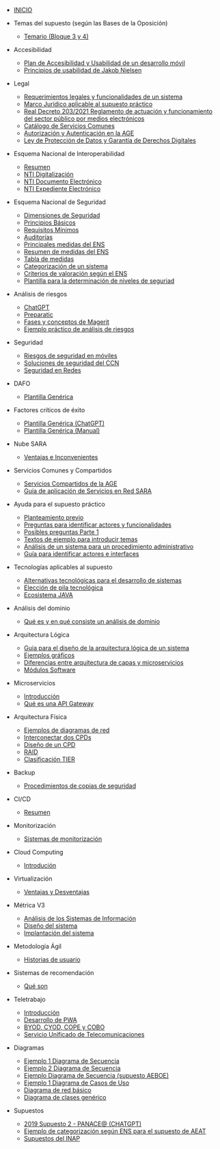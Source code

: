 <!-- docs/_sidebar.md -->


- [INICIO](./)  

- Temas del supuesto (según las Bases de la Oposición)
  - [Temario (Bloque 3 y 4)](./temas/Bases-Opo/temario.md)
- Accesibilidad
  - [Plan de Accesibilidad y Usabilidad de un desarrollo móvil](./temas/Accesibilidad/plan-accesibilidad-usabilidad.md)
  - [Principios de usabilidad de Jakob Nielsen](./temas/Accesibilidad/principios-jakob-nielsen.md)
- Legal
  - [Requerimientos legales y funcionalidades de un sistema](./temas/Legal/funcionalidades-requerimientos.md)
  - [Marco Jurídico aplicable al supuesto práctico](./temas/Legal/Marco-Juridico.md)
  - [Real Decreto 203/2021 Reglamento de actuación y funcionamiento del sector público por medios electrónicos](./temas/Legal/RD-203-2021.md)
  - [Catálogo de Servicios Comunes](./temas/Legal/servicios-comunes.md)
  - [Autorización y Autenticación en la AGE](./temas/Legal/autorizacion-autenticacion.md)
  - [Ley de Protección de Datos y Garantía de Derechos Digitales](./temas/Legal/LOPDGDD.md)
- Esquema Nacional de Interoperabilidad
  - [Resumen](./temas/ENI/resumen.md)
  - [NTI Digitalización](./temas/ENI/nti-digitalizacion.md)
  - [NTI Documento Electrónico](./temas/ENI/nti-documento-electronico.md)
  - [NTI Expediente Electrónico](./temas/ENI/nti-expediente-electronico.md)
- Esquema Nacional de Seguridad
  - [Dimensiones de Seguridad](./temas/ENS/dimensiones-seguridad.md)
  - [Principios Básicos](./temas/ENS/principios-basicos.md)
  - [Requisitos Mínimos](./temas/ENS/requisitos-minimos.md)
  - [Auditorías](./temas/ENS/auditorias.md)
  - [Principales medidas del ENS](./temas/ENS/principales-medidas.md)
  - [Resumen de medidas del ENS](./temas/ENS/resumen-medidas.md)
  - [Tabla de medidas](./temas/ENS/tabla-medidas.md)
  - [Categorización de un sistema](./temas/ENS/categorizacion-sistema.md)
  - [Criterios de valoración según el ENS](./temas/ENS/criterios-valoracion.md)
  - [Plantilla para la determinación de niveles de seguriad](./temas/ENS/plantilla-determinacion-niveles.md)
- Análisis de riesgos
  - [ChatGPT](./temas/Analisis-de-riesgos/chatgpt.md)
  - [Preparatic](./temas/Analisis-de-riesgos/preparatic.md)
  - [Fases y conceptos de Magerit](./temas/Analisis-de-riesgos/magerit.md)
  - [Ejemplo práctico de análisis de riesgos](./temas/Analisis-de-riesgos/ejemplo-magerit.md)
- Seguridad
  - [Riesgos de seguridad en móviles](./temas/Seguridad/riesgos-seguridad-moviles.md)
  - [Soluciones de seguridad del CCN](./temas/Seguridad/soluciones-ccn.md)
  - [Seguridad en Redes](./temas/Seguridad/seguridad-redes.md)
- DAFO
  - [Plantilla Genérica](./temas/DAFO/plantilla_generica.md)
- Factores críticos de éxito
  - [Plantilla Genérica (ChatGPT)](./temas/Factores-Criticos-Exito/plantilla-generica-chatgpt.md)
  - [Plantilla Genérica (Manual)](./temas/Factores-Criticos-Exito/plantilla-generica-manual.md)
- Nube SARA
  - [Ventajas e Inconvenientes](./temas/Nube-SARA/ventajas-inconvenientes.md)
- Servicios Comunes y Compartidos
  - [Servicios Compartidos de la AGE](./temas/Servicios-Comunes-Compartidos/servicios-compartidos.md)
  - [Guía de aplicación de Servicios en Red SARA](./temas/Servicios-Comunes-Compartidos/guia-redsara.md)
- Ayuda para el supuesto práctico
  - [Planteamiento previo](./temas/Consideraciones-del-supuesto/planteamiento-previo.md)
  - [Preguntas para identificar actores y funcionalidades](./temas/Consideraciones-del-supuesto/Preguntas-indentificar-actores-funcionalidades.md)
  - [Posibles preguntas Parte 1](./temas/Estadisticas-preguntas/posibles-preguntas-1.md)
  - [Textos de ejemplo para introducir temas](./temas/Consideraciones-del-supuesto/textos-ejemplo.md)
  - [Análisis de un sistema para un procedimiento administrativo](./temas/Consideraciones-del-supuesto/analisis-sistema-procedimiento-administrativo.md)
  - [Guía para identificar actores e interfaces](./temas/Consideraciones-del-supuesto/guia-identificar-actores.md)
- Tecnologías aplicables al supuesto
  - [Alternativas tecnológicas para el desarrollo de sistemas](./temas/Tecnologias/alternativas-tecnologicas-desarrollo-sistemas.md)
  - [Elección de pila tecnológica](./temas/Tecnologias/eleccion-pila-tecnologica.md)
  - [Ecosistema JAVA](./temas/Tecnologias/ecosistema-java.md)
- Análisis del dominio
  - [Qué es y en qué consiste un análisis de dominio](./temas/Analisis-Dominio/analisis-dominio.md)
- Arquitectura Lógica
  - [Guia para el diseño de la arquitectura lógica de un sistema](./temas/Arquitectura-logica/guia-diseno-arquitectura-logica.md)
  - [Ejemplos gráficos](./temas/Arquitectura-logica/ejemplos-graficos.md)
  - [Diferencias entre arquitectura de capas y microservicios](./temas/Arquitectura-logica/diferencias-modelo-capas-microservicios.md)
  - [Módulos Software](./temas/Arquitectura-logica/modulos-sw.md)
- Microservicios
  - [Introducción](./temas/Microservicios/introduccion.md)
  - [Qué es una API Gateway](./temas/Microservicios/que-es-una-apigateway.md)
- Arquitectura Física
  - [Ejemplos de diagramas de red](./temas/Arquitectura-Fisica/diagramas-de-red.md)
  - [Interconectar dos CPDs](./temas/Arquitectura-Fisica/2-cpd-conectados.md)
  - [Diseño de un CPD](./temas/Arquitectura-Fisica/diseno-cpd.md)
  - [RAID](./temas/Arquitectura-Fisica/raid.md)
  - [Clasificación TIER](./temas/Arquitectura-Fisica/clasificacion-tier.md)
- Backup
  - [Procedimientos de copias de seguridad](./temas/Backup/procedimientos.md)
- CI/CD
  - [Resumen](./temas/ci-cd/resumen.md)
- Monitorización
  - [Sistemas de monitorización](./temas/Monitorizacion/sistema-monitorizacion.md)
- Cloud Computing
  - [Introdución](./temas/Cloud-Computing/introduccion.md)
- Virtualización
  - [Ventajas y Desventajas](./temas/Virtualizacion/ventajas-desventajas.md)
- Métrica V3
  - [Análisis de los Sistemas de Información](./temas/Metrica3/Analisis-de-sistemas-de-informacion.md)
  - [Diseño del sistema](./temas/Metrica3/Diseno-del-sistema.md)
  - [Implantación del sistema](./temas/Metrica3/implantacion-sistema.md)
- Metodología Ágil
  - [Historias de usuario](./temas/Metologia-Agil/historias-de-usuario.md)
- Sistemas de recomendación
  - [Qué son](./temas/Sistemas-Recomendacion/que_son.md)
- Teletrabajo
  - [Introducción](./temas/Teletrabajo/introduccion.md)
  - [Desarrollo de PWA](./temas/Teletrabajo/desarrollo-pwa.md)
  - [BYOD, CYOD, COPE y COBO](./temas/Teletrabajo/byod-cyod-cope-cobo.md)
  - [Servicio Unificado de Telecomunicaciones](./temas/Teletrabajo/servicio-unificado-teleco.md)
- Diagramas
  - [Ejemplo 1 Diagrama de Secuencia](./temas/Diagramas/ejemplo1-diagrama-secuencia.md)
  - [Ejemplo 2 Diagrama de Secuencia](./temas/Diagramas/ejemplo2-diagrama-secuencia.md)
  - [Ejemplo Diagrama de Secuencia (supuesto AEBOE)](./temas/Diagramas/diagrama-secuencia-subasta-aoboe.md)
  - [Ejemplo 1 Diagrama de Casos de Uso](./temas/Diagramas/ejemplo1-diagrama-casos-de-uso.md)
  - [Diagrama de red básico](./temas/Diagramas/diagrama-red-basico.md)
  - [Diagrama de clases genérico](./temas/Diagramas/diagrama-clases-generico.md)
- Supuestos
  - [2019 Supuesto 2 - PANACE@ (CHATGPT)](./supuestos/2019-panacea/chatgpt.md)
  - [Ejemplo de categorización según ENS para el supuesto de AEAT](./supuestos/aeat/ejemplo-categorizacion-ens.md)
  - [Supuestos del INAP](./supuestos/inap/indice.md)
